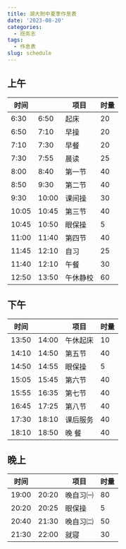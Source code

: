```yaml
---
title: 湖大附中夏季作息表
date: '2023-08-20'
categories:
  - 班务志
tags:
  - 作息表
slug: schedule
---
```




## 上午

| 时间  |       | 项目     | 时量 |
| ----- | ----- | -------- | ---- |
| 6:30  | 6:50  | 起床     | 20   |
| 6:50  | 7:10  | 早操     | 20   |
| 7:10  | 7:30  | 早餐     | 20   |
| 7:30  | 7:55  | 晨读     | 25   |
| 8:00  | 8:40  | 第一节   | 40   |
| 8:50  | 9:30  | 第二节   | 40   |
| 9:30  | 10:00 | 课间操   | 30   |
| 10:05 | 10:45 | 第三节   | 40   |
| 10:45 | 10:50 | 眼保操   | 5    |
| 11:00 | 11:40 | 第四节   | 40   |
| 11:45 | 12:10 | 自习     | 25   |
| 11:40 | 12:10 | 午餐     | 30   |
| 12:50 | 13:50 | 午休静校 | 60   |

## 下午

| 时间  |       | 项目     | 时量 |
| ----- | ----- | -------- | ---- |
| 13:50 | 14:00 | 午休起床     | 10   |
| 14:10 | 14:50 | 第五节   | 40   |
| 14:50 | 14:55 | 眼保操   | 5    |
| 15:05 | 15:45 | 第六节   | 40   |
| 15:55 | 16:35 | 第七节   | 40   |
| 16:45 | 17:25 | 第八节   | 40   |
| 17:30 | 18:10 | 课后服务 | 40   |
| 18:10 | 18:50 | 晚 餐    | 40   |


## 晚上

| 时间  |       | 项目     | 时量 |
| ----- | ----- | -------- | ---- |
| 19:00 | 20:20 | 晚自习㈠ | 80   |
| 20:20 | 20:25 | 眼保操   | 5    |
| 20:40 | 21:30 | 晚自习㈡ | 50   |
| 21:30 | 22:00 | 就寝     | 30   |